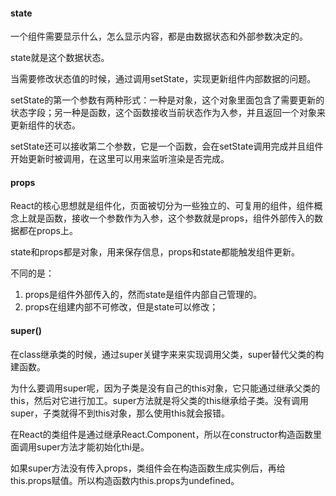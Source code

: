 <!--
 * @Author: qingzhuyue qingzhuyue@foxmail.com
 * @Date: 2024-04-02 00:13:11
 * @LastEditors: qingzhuyue qingzhuyue@foxmail.com
 * @LastEditTime: 2024-04-02 00:13:39
 * @FilePath: /blog/react/如何理解state、props、super()和super(props).md
 * @Description: 
 * Copyright (c) 2024 by ${qingzhuyue} email: ${qingzhuyue@foxmail.com}, All Rights Reserved.
-->

#### state
一个组件需要显示什么，怎么显示内容，都是由数据状态和外部参数决定的。

state就是这个数据状态。

当需要修改状态值的时候，通过调用setState，实现更新组件内部数据的问题。

setState的第一个参数有两种形式：一种是对象，这个对象里面包含了需要更新的状态字段；另一种是函数，这个函数接收当前状态作为入参，并且返回一个对象来更新组件的状态。

setState还可以接收第二个参数，它是一个函数，会在setState调用完成并且组件开始更新时被调用，在这里可以用来监听渲染是否完成。

#### props
React的核心思想就是组件化，页面被切分为一些独立的、可复用的组件，组件概念上就是函数，接收一个参数作为入参，这个参数就是props，组件外部传入的数据都在props上。

state和props都是对象，用来保存信息，props和state都能触发组件更新。

不同的是：
1. props是组件外部传入的，然而state是组件内部自己管理的。
2. props在组建内部不可修改，但是state可以修改；

#### super()

在class继承类的时候，通过super关键字来来实现调用父类，super替代父类的构建函数。

为什么要调用super呢，因为子类是没有自己的this对象，它只能通过继承父类的this，然后对它进行加工。super方法就是将父类的this继承给子类。没有调用super，子类就得不到this对象，那么使用this就会报错。


在React的类组件是通过继承React.Component，所以在constructor构造函数里面调用super方法才能初始化thi是。

如果super方法没有传入props，类组件会在构造函数生成实例后，再给this.props赋值。所以构造函数内this.props为undefined。